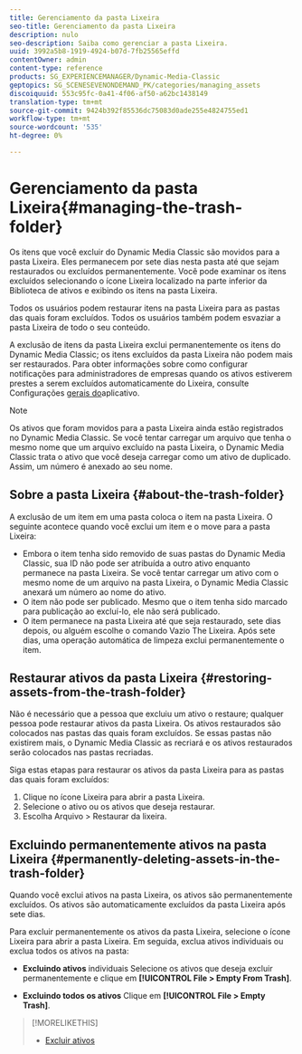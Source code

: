 ```yaml
---
title: Gerenciamento da pasta Lixeira
seo-title: Gerenciamento da pasta Lixeira
description: nulo
seo-description: Saiba como gerenciar a pasta Lixeira.
uuid: 3992a5b8-1919-4924-b07d-7fb25565effd
contentOwner: admin
content-type: reference
products: SG_EXPERIENCEMANAGER/Dynamic-Media-Classic
geptopics: SG_SCENESEVENONDEMAND_PK/categories/managing_assets
discoiquuid: 553c95fc-0a41-4f06-af50-a62bc1438149
translation-type: tm+mt
source-git-commit: 9424b392f85536dc75083d0ade255e4824755ed1
workflow-type: tm+mt
source-wordcount: '535'
ht-degree: 0%

---
```



# Gerenciamento da pasta Lixeira{#managing-the-trash-folder}

Os itens que você excluir do Dynamic Media Classic são movidos para a pasta Lixeira. Eles permanecem por sete dias nesta pasta até que sejam restaurados ou excluídos permanentemente. Você pode examinar os itens excluídos selecionando o ícone Lixeira localizado na parte inferior da Biblioteca de ativos e exibindo os itens na pasta Lixeira.

Todos os usuários podem restaurar itens na pasta Lixeira para as pastas das quais foram excluídos. Todos os usuários também podem esvaziar a pasta Lixeira de todo o seu conteúdo.

A exclusão de itens da pasta Lixeira exclui permanentemente os itens do Dynamic Media Classic; os itens excluídos da pasta Lixeira não podem mais ser restaurados. Para obter informações sobre como configurar notificações para administradores de empresas quando os ativos estiverem prestes a serem excluídos automaticamente do Lixeira, consulte Configurações [gerais do](application-setup.md#general_settings)aplicativo.

>[!NOTE]
>
>Os ativos que foram movidos para a pasta Lixeira ainda estão registrados no Dynamic Media Classic. Se você tentar carregar um arquivo que tenha o mesmo nome que um arquivo excluído na pasta Lixeira, o Dynamic Media Classic trata o ativo que você deseja carregar como um ativo de duplicado. Assim, um número é anexado ao seu nome.

## Sobre a pasta Lixeira {#about-the-trash-folder}

A exclusão de um item em uma pasta coloca o item na pasta Lixeira. O seguinte acontece quando você exclui um item e o move para a pasta Lixeira:

* Embora o item tenha sido removido de suas pastas do Dynamic Media Classic, sua ID não pode ser atribuída a outro ativo enquanto permanece na pasta Lixeira. Se você tentar carregar um ativo com o mesmo nome de um arquivo na pasta Lixeira, o Dynamic Media Classic anexará um número ao nome do ativo.
* O item não pode ser publicado. Mesmo que o item tenha sido marcado para publicação ao excluí-lo, ele não será publicado.
* O item permanece na pasta Lixeira até que seja restaurado, sete dias depois, ou alguém escolhe o comando Vazio The Lixeira. Após sete dias, uma operação automática de limpeza exclui permanentemente o item.

## Restaurar ativos da pasta Lixeira {#restoring-assets-from-the-trash-folder}

Não é necessário que a pessoa que excluiu um ativo o restaure; qualquer pessoa pode restaurar ativos da pasta Lixeira. Os ativos restaurados são colocados nas pastas das quais foram excluídos. Se essas pastas não existirem mais, o Dynamic Media Classic as recriará e os ativos restaurados serão colocados nas pastas recriadas.

Siga estas etapas para restaurar os ativos da pasta Lixeira para as pastas das quais foram excluídos:

1. Clique no ícone Lixeira para abrir a pasta Lixeira.
1. Selecione o ativo ou os ativos que deseja restaurar.
1. Escolha Arquivo > Restaurar da lixeira.

## Excluindo permanentemente ativos na pasta Lixeira {#permanently-deleting-assets-in-the-trash-folder}

Quando você exclui ativos na pasta Lixeira, os ativos são permanentemente excluídos. Os ativos são automaticamente excluídos da pasta Lixeira após sete dias.

Para excluir permanentemente os ativos da pasta Lixeira, selecione o ícone Lixeira para abrir a pasta Lixeira. Em seguida, exclua ativos individuais ou exclua todos os ativos na pasta:

* **Excluindo ativos** individuais Selecione os ativos que deseja excluir permanentemente e clique em **[!UICONTROL File > Empty From Trash]**.

* **Excluindo todos os ativos** Clique em **[!UICONTROL File > Empty Trash]**.

>[!MORELIKETHIS]
>
>* [Excluir ativos](moving-renaming-deleting-assets.md#delete_assets)

